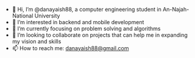 - 👋 Hi, I’m @danayaish88, a computer engineering student in An-Najah-National University
- 👀 I’m interested in backend and mobile development
- 🌱 I’m currently focusing on problem solving and algorithms 
- 💞️ I’m looking to collaborate on projects that can help me in expanding my vision and skills
- 📫 How to reach me: danayaish88@gmail.com

<!---
danayaish88/danayaish88 is a ✨ special ✨ repository because its `README.md` (this file) appears on your GitHub profile.
You can click the Preview link to take a look at your changes.
--->

